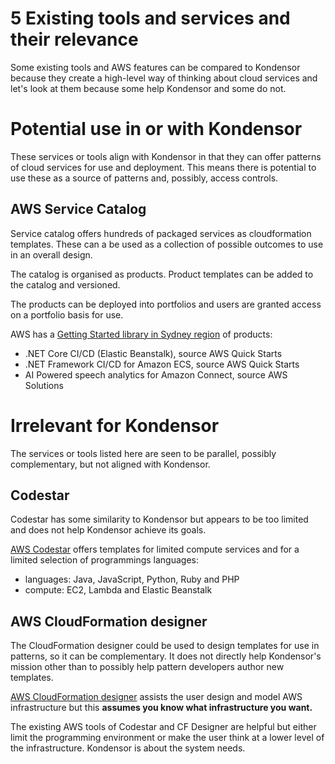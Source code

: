 # 5 Existing tools and services and their relevance

Some existing tools and AWS features can be compared to Kondensor
 because they create a high-level
way of thinking about cloud services and let's look at them because
some help Kondensor and some do not.

# Potential use in or with Kondensor

These services or tools align with Kondensor in that they can offer
patterns of cloud services for use and deployment.
This means there is potential to use these as a source of patterns
and, possibly, access controls.

## AWS Service Catalog

Service catalog offers hundreds of packaged services as cloudformation templates.
These can a be used as a collection of possible outcomes to use in an
overall design.

The catalog is organised as products. Product templates
can be added to the catalog and versioned.

The products can be deployed into portfolios and users are granted access
on a portfolio basis for use.

AWS has a [Getting Started library in Sydney region](https://ap-southeast-2.console.aws.amazon.com/servicecatalog/home?region=ap-southeast-2#getting-started-library)
 of products:
- .NET Core CI/CD (Elastic Beanstalk), source AWS Quick Starts
- .NET Framework CI/CD for Amazon ECS, source AWS Quick Starts
- AI Powered speech analytics for Amazon Connect, source AWS Solutions

# Irrelevant for Kondensor

The services or tools listed here are seen to be parallel, possibly complementary,
but not aligned with Kondensor. 

## Codestar

Codestar has some similarity to Kondensor but appears to be too limited
and does not help Kondensor achieve its goals.

[AWS Codestar](https://aws.amazon.com/codestar/features/)
 offers templates for limited compute services
and for a limited selection of programmings languages:

- languages: Java, JavaScript, Python, Ruby and PHP
- compute: EC2, Lambda and Elastic Beanstalk

## AWS CloudFormation designer

The CloudFormation designer could be used to design
templates for use in patterns, so it can be complementary.
It does not directly help Kondensor's mission other than
to possibly help pattern developers author new templates.

[AWS CloudFormation designer](https://docs.aws.amazon.com/AWSCloudFormation/latest/UserGuide/working-with-templates-cfn-designer-why.html)
assists the user design and model AWS infrastructure
but this **assumes you know what infrastructure you want.**

The existing AWS tools of Codestar and CF Designer are helpful
but either limit the programming environment or make the user
think at a lower level of the infrastructure.
Kondensor is about the system needs.

